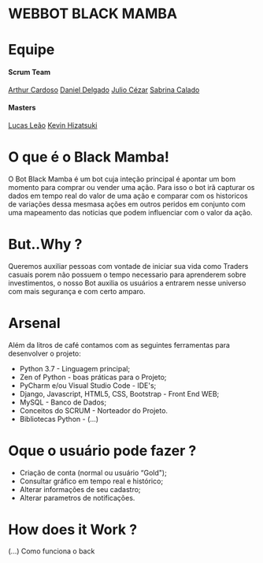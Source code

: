# WEBBOT  BLACK MAMBA

# **Equipe**

#### Scrum Team
[Arthur Cardoso](https://gitlab.com/arthur_rinaldi00)
[Daniel Delgado](https://gitlab.com/DNLMR)
[Julio Cézar](https://gitlab.com/j.cezar4152)
[Sabrina Calado](https://gitlab.com/sabrinacalado)

#### Masters
[Lucas Leão](https://gitlab.com/lucasdlg5)
[Kevin Hizatsuki](https://gitlab.com/kevin799)

# **O que é o Black Mamba!**

O Bot Black Mamba é um bot cuja inteção principal é apontar um bom momento para comprar ou vender uma ação.
Para isso o bot irã capturar os dados em tempo real do valor de uma ação e comparar com os historicos de variações dessa mesmasa ações em outros peridos em conjunto com uma mapeamento das noticias que podem influenciar com o valor da ação.

# **But..Why ?**

Queremos auxiliar pessoas com vontade de iniciar sua vida como Traders casuais porem não possuem o tempo necessario para aprenderem sobre investimentos, o nosso Bot auxilia os usuários a entrarem nesse universo com mais segurança e com certo amparo.


# **Arsenal**

Além da litros de café contamos com as seguintes ferramentas para desenvolver o projeto:

* Python 3.7 - Linguagem principal;
* Zen of Python - boas práticas para o Projeto;
* PyCharm e/ou Visual Studio Code - IDE's;
* Django, Javascript, HTML5, CSS,  Bootstrap - Front End WEB;
* MySQL - Banco de Dados;
* Conceitos do SCRUM - Norteador do Projeto.
* Bibliotecas Python - (...)


# **Oque o usuário pode fazer ?**

* Criação de conta (normal ou usuário “Gold");
* Consultar gráfico em tempo real e histórico;
* Alterar informações de seu cadastro;
* Alterar parametros de notificações.

# **How does it Work ?**

(...) Como funciona o back





